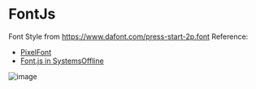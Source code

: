 # FontJs

Font Style from https://www.dafont.com/press-start-2p.font
Reference:
-  [PixelFont](https://github.com/PaulBGD/PixelFont)
-  [Font.js in SystemsOffline](https://github.com/eschatonic/SystemsOffline/blob/master/font.js)

![image](https://user-images.githubusercontent.com/58411367/186374261-7272f313-8e9a-49bb-9f3e-5ba5883e3954.png)
